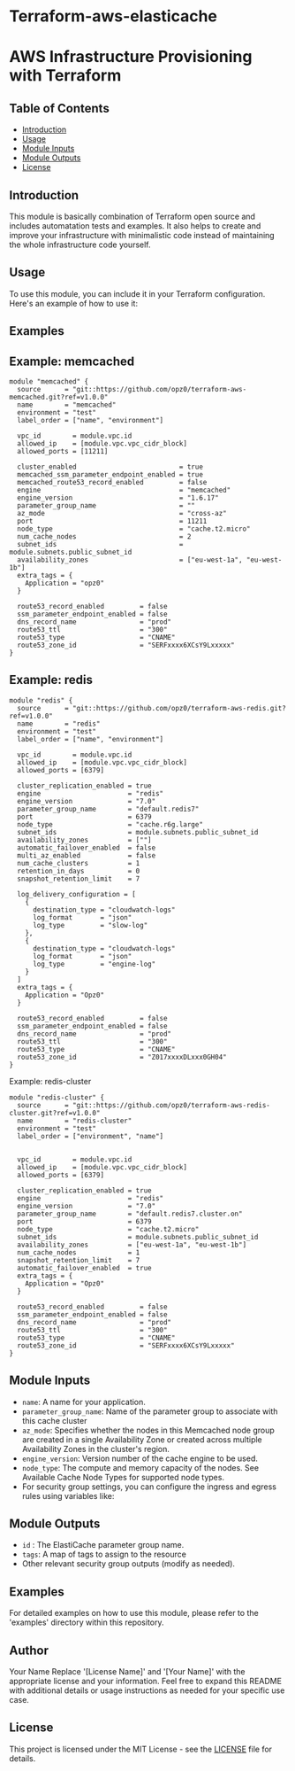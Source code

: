 # Terraform-aws-elasticache

# AWS Infrastructure Provisioning with Terraform

## Table of Contents
- [Introduction](#introduction)
- [Usage](#usage)
- [Module Inputs](#module-inputs)
- [Module Outputs](#module-outputs)
- [License](#license)

## Introduction
This module is basically combination of Terraform open source and includes automatation tests and examples. It also helps to create and improve your infrastructure with minimalistic code instead of maintaining the whole infrastructure code yourself.
## Usage
To use this module, you can include it in your Terraform configuration. Here's an example of how to use it:

## Examples

## Example: memcached

```hcl
module "memcached" {
  source      = "git::https://github.com/opz0/terraform-aws-memcached.git?ref=v1.0.0"
  name        = "memcached"
  environment = "test"
  label_order = ["name", "environment"]

  vpc_id        = module.vpc.id
  allowed_ip    = [module.vpc.vpc_cidr_block]
  allowed_ports = [11211]

  cluster_enabled                          = true
  memcached_ssm_parameter_endpoint_enabled = true
  memcached_route53_record_enabled         = false
  engine                                   = "memcached"
  engine_version                           = "1.6.17"
  parameter_group_name                     = ""
  az_mode                                  = "cross-az"
  port                                     = 11211
  node_type                                = "cache.t2.micro"
  num_cache_nodes                          = 2
  subnet_ids                               = module.subnets.public_subnet_id
  availability_zones                       = ["eu-west-1a", "eu-west-1b"]
  extra_tags = {
    Application = "opz0"
  }

  route53_record_enabled         = false
  ssm_parameter_endpoint_enabled = false
  dns_record_name                = "prod"
  route53_ttl                    = "300"
  route53_type                   = "CNAME"
  route53_zone_id                = "SERFxxxx6XCsY9Lxxxxx"
}
```

## Example: redis

```hcl
module "redis" {
  source      = "git::https://github.com/opz0/terraform-aws-redis.git?ref=v1.0.0"
  name        = "redis"
  environment = "test"
  label_order = ["name", "environment"]

  vpc_id        = module.vpc.id
  allowed_ip    = [module.vpc.vpc_cidr_block]
  allowed_ports = [6379]

  cluster_replication_enabled = true
  engine                      = "redis"
  engine_version              = "7.0"
  parameter_group_name        = "default.redis7"
  port                        = 6379
  node_type                   = "cache.r6g.large"
  subnet_ids                  = module.subnets.public_subnet_id
  availability_zones          = [""]
  automatic_failover_enabled  = false
  multi_az_enabled            = false
  num_cache_clusters          = 1
  retention_in_days           = 0
  snapshot_retention_limit    = 7

  log_delivery_configuration = [
    {
      destination_type = "cloudwatch-logs"
      log_format       = "json"
      log_type         = "slow-log"
    },
    {
      destination_type = "cloudwatch-logs"
      log_format       = "json"
      log_type         = "engine-log"
    }
  ]
  extra_tags = {
    Application = "Opz0"
  }

  route53_record_enabled         = false
  ssm_parameter_endpoint_enabled = false
  dns_record_name                = "prod"
  route53_ttl                    = "300"
  route53_type                   = "CNAME"
  route53_zone_id                = "Z017xxxxDLxxx0GH04"
}
```

Example: redis-cluster
```hcl
module "redis-cluster" {
  source      = "git::https://github.com/opz0/terraform-aws-redis-cluster.git?ref=v1.0.0"
  name        = "redis-cluster"
  environment = "test"
  label_order = ["environment", "name"]


  vpc_id        = module.vpc.id
  allowed_ip    = [module.vpc.vpc_cidr_block]
  allowed_ports = [6379]

  cluster_replication_enabled = true
  engine                      = "redis"
  engine_version              = "7.0"
  parameter_group_name        = "default.redis7.cluster.on"
  port                        = 6379
  node_type                   = "cache.t2.micro"
  subnet_ids                  = module.subnets.public_subnet_id
  availability_zones          = ["eu-west-1a", "eu-west-1b"]
  num_cache_nodes             = 1
  snapshot_retention_limit    = 7
  automatic_failover_enabled  = true
  extra_tags = {
    Application = "Opz0"
  }

  route53_record_enabled         = false
  ssm_parameter_endpoint_enabled = false
  dns_record_name                = "prod"
  route53_ttl                    = "300"
  route53_type                   = "CNAME"
  route53_zone_id                = "SERFxxxx6XCsY9Lxxxxx"
}
```

## Module Inputs
- `name`: A name for your application.
- `parameter_group_name`: Name of the parameter group to associate with this cache cluster
- `az_mode`: Specifies whether the nodes in this Memcached node group are created in a single Availability Zone or created across multiple Availability Zones in the cluster's region.
- `engine_version`: Version number of the cache engine to be used.
- `node_type`: The compute and memory capacity of the nodes. See Available Cache Node Types for supported node types.
- For security group settings, you can configure the ingress and egress rules using variables like:

## Module Outputs
- `id`  : The ElastiCache parameter group name.
- `tags`: A map of tags to assign to the resource
- Other relevant security group outputs (modify as needed).

## Examples
For detailed examples on how to use this module, please refer to the 'examples' directory within this repository.

## Author
Your Name Replace '[License Name]' and '[Your Name]' with the appropriate license and your information. Feel free to expand this README with additional details or usage instructions as needed for your specific use case.

## License
This project is licensed under the MIT License - see the [LICENSE](https://github.com/opz0/terraform-aws-elasticache/blob/master/LICENSE) file for details.
